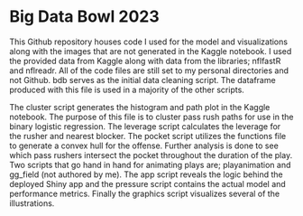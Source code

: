 # Big Data Bowl 2023
This Github repository houses code I used for the model and visualizations along with the images that are not generated in the Kaggle notebook. I used the provided data from Kaggle along with data from the libraries; nflfastR and nflreadr. All of the code files are still set to my personal directories and not Github. bdb serves as the initial data cleaning script. The dataframe produced with this file is used in a majority of the other scripts.

The cluster script generates the histogram and path plot in the Kaggle notebook. The purpose of this file is to cluster pass rush paths for use in the binary logistic regression. The leverage script calculates the leverage for the rusher and nearest blocker. The pocket script utilizes the functions file to generate a convex hull for the offense. Further analysis is done to see which pass rushers intersect the pocket throughout the duration of the play. Two scripts that go hand in hand for animating plays are; playanimation and gg_field (not authored by me). The app script reveals the logic behind the deployed Shiny app and the pressure script contains the actual model and performance metrics. Finally the graphics script visualizes several of the illustrations.

